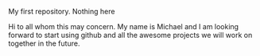 My first repository. Nothing here

Hi to all whom this may concern. My name is Michael and I am looking forward to start using github and all the awesome projects we will work on together in the future.
